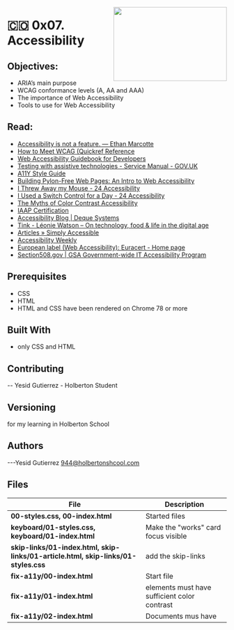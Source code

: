 <p>
<img width="260" height="170" src="https://davidjohncoleman.com/wp-djc/wp-content/uploads/2017/06/HBTN-Borderless-CMYK-Logo-Vertical-Color-Black@1200ppi-300x236.png" align="right" >
</p>





# :colombia: 0x07. Accessibility
## Objectives:
- ARIA’s main purpose
- WCAG conformance levels (A, AA and AAA)
- The importance of Web Accessibility
- Tools to use for Web Accessibility
## Read:
- [Accessibility is not a feature. — Ethan Marcotte](https://ethanmarcotte.com/wrote/accessibility-is-not-a-feature/)
- [How to Meet WCAG (Quickref Reference](https://www.w3.org/WAI/WCAG21/quickref/?versions=2.0)
- [Web Accessibility Guidebook for Developers](https://www.telerik.com/blogs/web-accessibility-guidebook-for-developers)
- [Testing with assistive technologies - Service Manual - GOV.UK](https://www.gov.uk/service-manual/technology/testing-with-assistive-technologies)
- [A11Y Style Guide](https://a11y-style-guide.com/style-guide/)
- [Building Pylon-Free Web Pages: An Intro to Web Accessibility](https://engineering.vena.io/2018/10/12/building-pylon-free-web-pages-an-intro-to-web-accessibility/)
- [I Threw Away my Mouse - 24 Accessibility](https://www.24a11y.com/2018/i-threw-away-my-mouse/)
- [I Used a Switch Control for a Day - 24 Accessibility](https://www.24a11y.com/2018/i-used-a-switch-control-for-a-day/)
- [The Myths of Color Contrast Accessibility](https://uxmovement.com/buttons/the-myths-of-color-contrast-accessibility/)
- [IAAP Certification](https://www.accessibilityassociation.org/certification)
- [Accessibility Blog | Deque Systems](https://www.deque.com/blog/)
- [Tink - Léonie Watson – On technology, food & life in the digital age](https://tink.uk/)
- [Articles » Simply Accessible](https://simplyaccessible.com/articles/)
- [Accessibility Weekly](https://a11yweekly.com/)
- [European label (Web Accessibility): Euracert - Home page](http://www.euracert.org/en/)
- [Section508.gov | GSA Government-wide IT Accessibility Program](https://www.section508.gov/)
## Prerequisites
- CSS
- HTML
- HTML and CSS have been rendered on Chrome 78 or more
## Built With
- only CSS and HTML
## Contributing
-- Yesid Gutierrez - Holberton Student                                          
## Versioning
for my learning in Holberton School
## Authors
---Yesid Gutierrez  944@holbertonshcool.com                                    
                                                                               
## Files

|             File               |             Description                  |
|--------------------------------| ---------------------------------------- |
|**00-styles.css, 00-index.html**| Started files |
|**keyboard/01-styles.css, keyboard/01-index.html**| Make the "works" card focus visible |
|**skip-links/01-index.html, skip-links/01-article.html, skip-links/01-styles.css**| add the skip-links |
|**fix-a11y/00-index.html**| Start file |
|**fix-a11y/01-index.html**| elements must have sufficient color contrast |
|**fix-a11y/02-index.html**| Documents mus have <title> element to aid in navigation |
|**fix-a11y/03-index.html**| <html> element must have a lang attribute |
|**fix-a11y/04-index.html**| Images must have alternate text |
|**fix-a11y/05-index.html**| Form elements must have labels |
|**fix-a11y/06-index.html**| Links must have discernible text |
|**fix-a11y/07-index.html**| Zooming and scaling must not be disabled |
|**fix-a11y/08-index.html**| Heading levels should only increase by one and all page content must be contained by landmarks |
|**fix-a11y/09-index.html**| Document must have one main landmark |
|**fix-a11y/10-index.html**| More than 2 elements become list |